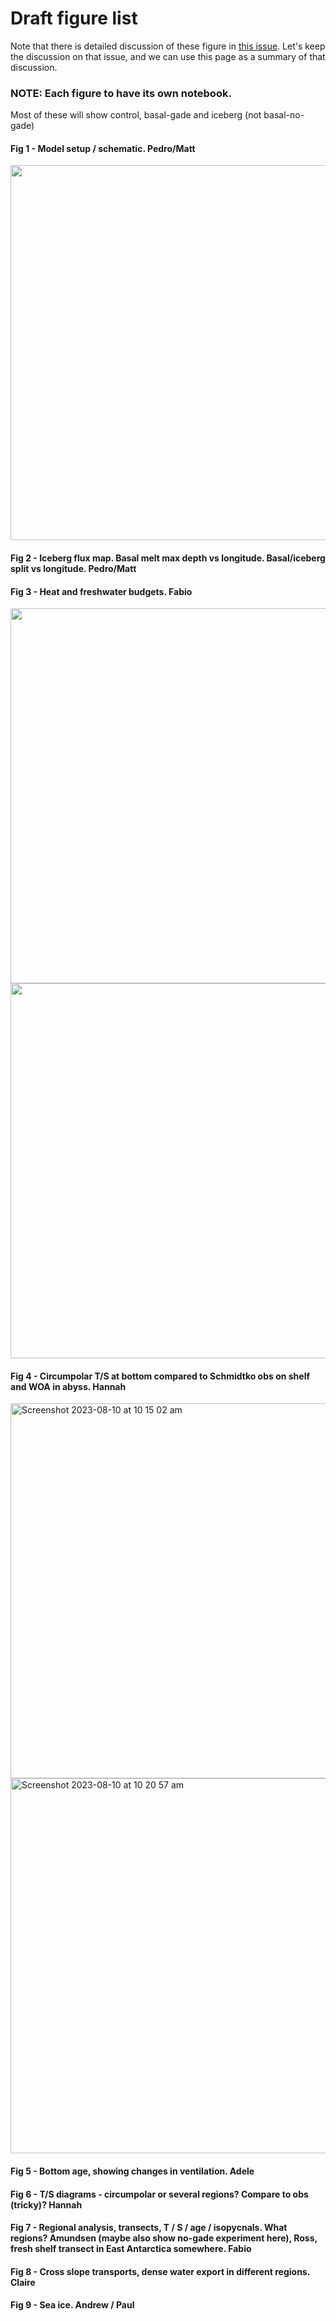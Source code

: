 # Draft figure list

Note that there is detailed discussion of these figure in [this issue](https://github.com/pedrocol/basal_mom5-collaborative-project/issues/72). Let's keep the discussion on that issue, and we can use this page as a summary of that discussion.

### NOTE: Each figure to have its own notebook.

Most of these will show control, basal-gade and iceberg (not basal-no-gade)

#### Fig 1 - Model setup / schematic. Pedro/Matt

<img width="600" src="https://github.com/pedrocol/basal_mom5-collaborative-project/assets/23285319/415eafaf-eb67-462e-9305-0b6ec123df1e">

#### Fig 2 - Iceberg flux map. Basal melt max depth vs longitude. Basal/iceberg split vs longitude. Pedro/Matt

#### Fig 3 - Heat and freshwater budgets. Fabio

 <img width="600" src="https://github.com/pedrocol/basal_mom5-collaborative-project/assets/8631257/832534e5-45da-4c5c-9f46-c94e4f60ef6c">

 <img width="600" src="https://github.com/pedrocol/basal_mom5-collaborative-project/assets/8631257/46468dc3-2867-4c85-85da-d5884f576074">

#### Fig 4 - Circumpolar T/S at bottom compared to Schmidtko obs on shelf and WOA in abyss. Hannah

 <img width="600" alt="Screenshot 2023-08-10 at 10 15 02 am" src="https://github.com/pedrocol/basal_mom5-collaborative-project/assets/8506963/311b682a-ae2d-4176-9ddc-2286db1158e1">
<img width="600" alt="Screenshot 2023-08-10 at 10 20 57 am" src="https://github.com/pedrocol/basal_mom5-collaborative-project/assets/8506963/fb0f0528-93cf-4c61-b858-02f00b4a63e8">
 
#### Fig 5 - Bottom age, showing changes in ventilation. Adele

#### Fig 6 - T/S diagrams - circumpolar or several regions? Compare to obs (tricky)? Hannah

#### Fig 7 - Regional analysis, transects, T / S / age / isopycnals. What regions? Amundsen (maybe also show no-gade experiment here), Ross, fresh shelf transect in East Antarctica somewhere. Fabio

#### Fig 8 - Cross slope transports, dense water export in different regions. Claire

#### Fig 9 - Sea ice. Andrew / Paul
